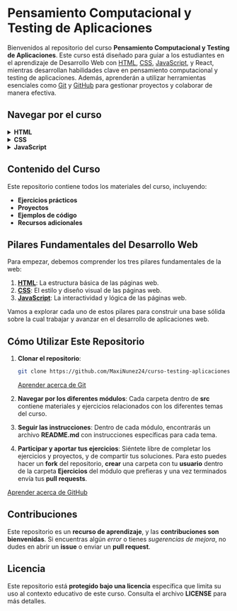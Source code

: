 # Pensamiento Computacional y Testing de Aplicaciones

Bienvenidos al repositorio del curso **Pensamiento Computacional y Testing de Aplicaciones**. Este curso está diseñado para guiar a los estudiantes en el aprendizaje de Desarrollo Web con [HTML](src/HTML/), [CSS](src/CSS/), [JavaScript](src/JavaScript/), y React, mientras desarrollan habilidades clave en pensamiento computacional y testing de aplicaciones. Además, aprenderán a utilizar herramientas esenciales como [Git](src/Git/) y [GitHub](src/GitHub/) para gestionar proyectos y colaborar de manera efectiva.

## Navegar por el curso
<details>
   <summary><strong>HTML</strong></summary>
      <ul>
         <li>
            [Introducción a HTML](src/HTML/README.md)
         </li>
      </ul>
</details>
<details>
   <summary><strong>CSS</strong></summary>
   <ul>
      <li>[Introducción a CSS](src/CSS/README.md)</li>
      <li>[Ejemplos de CSS](src/CSS/Ejemplos/README.md)</li>
      <li>[Ejercicios de CSS](src/CSS/Ejercicios/README.md)</li>
      <li>[Flexbox CSS](src/CSS/Flexbox/README.md)</li>
      <li>[Grid CSS](src/CSS/Grid/README.md)</li>
   </ul>
</details>
<details>
   <summary><strong>JavaScript</strong></summary>
   <ul>
      <li>[Introducción a JavaScript](src/JavaScript/IntroduccionJS)</li>
      <li>[Material adicional Introducción a JavaScript](src/JavaScript/MaterialAdicionalJS.md)</li>
   </ul>
</details>

## Contenido del Curso

Este repositorio contiene todos los materiales del curso, incluyendo:
- **Ejercicios prácticos**
- **Proyectos**
- **Ejemplos de código**
- **Recursos adicionales**


## Pilares Fundamentales del Desarrollo Web

Para empezar, debemos comprender los tres pilares fundamentales de la web:

1. [**HTML**](src/HTML/): La estructura básica de las páginas web.
2. [**CSS**](src/CSS): El estilo y diseño visual de las páginas web.
3. [**JavaScript**](src/JS): La interactividad y lógica de las páginas web.

Vamos a explorar cada uno de estos pilares para construir una base sólida sobre la cual trabajar y avanzar en el desarrollo de aplicaciones web.

## Cómo Utilizar Este Repositorio

1. **Clonar el repositorio**: 
   ```bash
   git clone https://github.com/MaxiNunez24/curso-testing-aplicaciones.git
   ```
   
   [Aprender acerca de Git](src/Git/)

2. **Navegar por los diferentes módulos**: Cada carpeta dentro de **src** contiene materiales y ejercicios relacionados con los diferentes temas del curso.

3. **Seguir las instrucciones**: Dentro de cada módulo, encontrarás un archivo **README.md** con instrucciones específicas para cada tema.

4. **Participar y aportar tus ejercicios**: Siéntete libre de completar los ejercicios y proyectos, y de compartir tus soluciones. Para esto puedes hacer un **fork** del repositorio, **crear** una carpeta con tu **usuario** dentro de la carpeta **Ejercicios** del módulo que prefieras y una vez terminados envía tus **pull requests**.

[Aprender acerca de GitHub](src/GitHub/README.md)

## Contribuciones
Este repositorio es un **recurso de aprendizaje**, y las **contribuciones son bienvenidas**. Si encuentras algún *error* o tienes *sugerencias de mejora*, no dudes en abrir un **issue** o enviar un **pull request**.


## Licencia
Este repositorio está **protegido bajo una licencia** específica que limita su uso al contexto educativo de este curso. Consulta el archivo **LICENSE** para más detalles.


